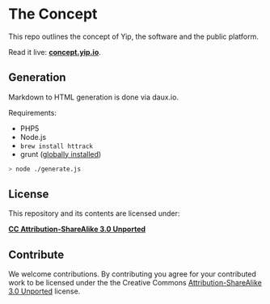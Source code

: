 The Concept
=======

This repo outlines the concept of Yip, the software and the public platform.

Read it live: **[concept.yip.io](http://concept.yip.io/)**.

## Generation

Markdown to HTML generation is done via daux.io.

Requirements:

 * PHP5
 * Node.js
 * `brew install httrack`
 * grunt ([globally installed](http://gruntjs.com/getting-started))

```sh
> node ./generate.js
```

## License

This repository and its contents are licensed under:

**[CC Attribution-ShareAlike 3.0 Unported](http://creativecommons.org/licenses/by-sa/3.0/)**

## Contribute

We welcome contributions. By contributing you agree for your contributed work to be licensed under the the Creative Commons [Attribution-ShareAlike 3.0 Unported](http://creativecommons.org/licenses/by-sa/3.0/) license. 

